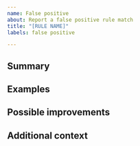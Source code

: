 ```yaml
---
name: False positive
about: Report a false positive rule match
title: "[RULE NAME]"
labels: false positive

---
```


<!--

Have you read capa's Code of Conduct? By filing an Issue, you are expected to comply with it, including treating everyone with respect: https://github.com/fireeye/capa/blob/master/CODE_OF_CONDUCT.md
-->

## Summary

<!-- Rule name and one paragraph explanation of the false positive. -->

## Examples

<!-- If you can, please include a hash for the false positive rule match. If you've reverse engineered the sample please also include offsets or any additional information. -->

## Possible improvements

<!-- How can the rule be improved? -->

## Additional context

<!-- Add any other context or screenshots about the false positive here. -->
